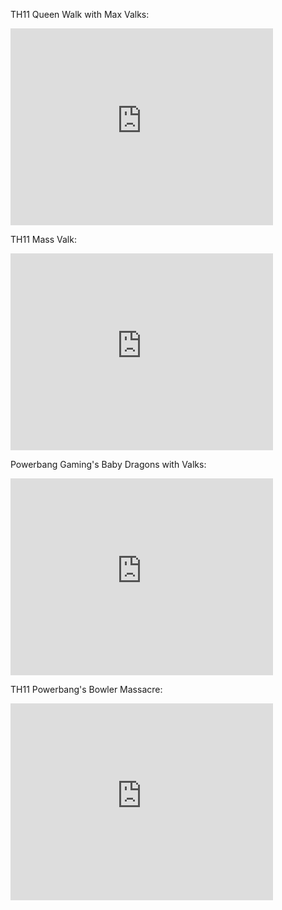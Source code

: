 
TH11 Queen Walk with Max Valks:

<iframe width="420" height="315" src="https://www.youtube.com/embed/uKYegVOhC5g" frameborder="0" allowfullscreen></iframe>

TH11 Mass Valk:

<iframe width="420" height="315" src="https://www.youtube.com/embed/Dl71xqK6QlQ" frameborder="0" allowfullscreen></iframe>

Powerbang Gaming's Baby Dragons with Valks: 

<iframe width="420" height="315" src="https://www.youtube.com/embed/cd9aj5A_kPA" frameborder="0" allowfullscreen></iframe>

TH11 Powerbang's Bowler Massacre:

<iframe width="420" height="315" src="https://www.youtube.com/embed/T9MjcOdNeJo" frameborder="0" allowfullscreen></iframe>


